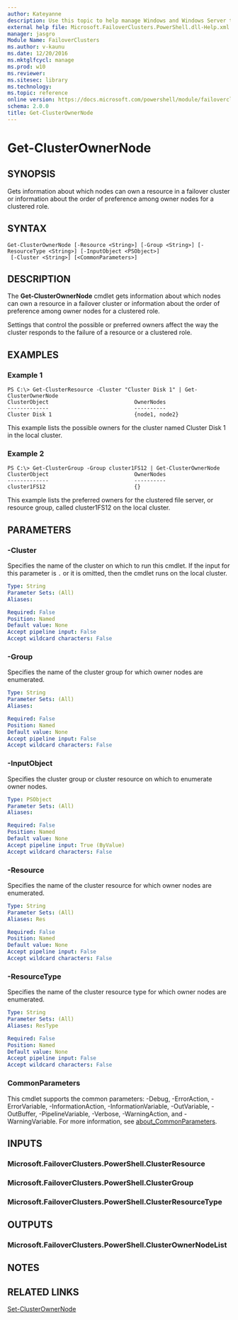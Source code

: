 ```yaml
---
author: Kateyanne
description: Use this topic to help manage Windows and Windows Server technologies with Windows PowerShell.
external help file: Microsoft.FailoverClusters.PowerShell.dll-Help.xml
manager: jasgro
Module Name: FailoverClusters
ms.author: v-kaunu
ms.date: 12/20/2016
ms.mktglfcycl: manage
ms.prod: w10
ms.reviewer: 
ms.sitesec: library
ms.technology: 
ms.topic: reference
online version: https://docs.microsoft.com/powershell/module/failoverclusters/get-clusterownernode?view=windowsserver2022-ps&wt.mc_id=ps-gethelp
schema: 2.0.0
title: Get-ClusterOwnerNode
---
```


# Get-ClusterOwnerNode

## SYNOPSIS
Gets information about which nodes can own a resource in a failover cluster or information about the order of preference among owner nodes for a clustered role.

## SYNTAX

```
Get-ClusterOwnerNode [-Resource <String>] [-Group <String>] [-ResourceType <String>] [-InputObject <PSObject>]
 [-Cluster <String>] [<CommonParameters>]
```

## DESCRIPTION
The **Get-ClusterOwnerNode** cmdlet gets information about which nodes can own a resource in a failover cluster or information about the order of preference among owner nodes for a clustered role.

Settings that control the possible or preferred owners affect the way the cluster responds to the failure of a resource or a clustered role.

## EXAMPLES

### Example 1
```
PS C:\> Get-ClusterResource -Cluster "Cluster Disk 1" | Get-ClusterOwnerNode
ClusterObject                           OwnerNodes 
-------------                           ---------- 
Cluster Disk 1                          {node1, node2}
```

This example lists the possible owners for the cluster named Cluster Disk 1 in the local cluster.

### Example 2
```
PS C:\> Get-ClusterGroup -Group cluster1FS12 | Get-ClusterOwnerNode
ClusterObject                           OwnerNodes 
-------------                           ---------- 
cluster1FS12                            {}
```

This example lists the preferred owners for the clustered file server, or resource group, called cluster1FS12 on the local cluster.

## PARAMETERS

### -Cluster
Specifies the name of the cluster on which to run this cmdlet.
If the input for this parameter is `.` or it is omitted, then the cmdlet runs on the local cluster.

```yaml
Type: String
Parameter Sets: (All)
Aliases: 

Required: False
Position: Named
Default value: None
Accept pipeline input: False
Accept wildcard characters: False
```

### -Group
Specifies the name of the cluster group for which owner nodes are enumerated.

```yaml
Type: String
Parameter Sets: (All)
Aliases: 

Required: False
Position: Named
Default value: None
Accept pipeline input: False
Accept wildcard characters: False
```

### -InputObject
Specifies the cluster group or cluster resource on which to enumerate owner nodes.

```yaml
Type: PSObject
Parameter Sets: (All)
Aliases: 

Required: False
Position: Named
Default value: None
Accept pipeline input: True (ByValue)
Accept wildcard characters: False
```

### -Resource
Specifies the name of the cluster resource for which owner nodes are enumerated.

```yaml
Type: String
Parameter Sets: (All)
Aliases: Res

Required: False
Position: Named
Default value: None
Accept pipeline input: False
Accept wildcard characters: False
```

### -ResourceType
Specifies the name of the cluster resource type for which owner nodes are enumerated.

```yaml
Type: String
Parameter Sets: (All)
Aliases: ResType

Required: False
Position: Named
Default value: None
Accept pipeline input: False
Accept wildcard characters: False
```

### CommonParameters
This cmdlet supports the common parameters: -Debug, -ErrorAction, -ErrorVariable, -InformationAction, -InformationVariable, -OutVariable, -OutBuffer, -PipelineVariable, -Verbose, -WarningAction, and -WarningVariable. For more information, see [about_CommonParameters](https://go.microsoft.com/fwlink/?LinkID=113216).

## INPUTS

### Microsoft.FailoverClusters.PowerShell.ClusterResource

### Microsoft.FailoverClusters.PowerShell.ClusterGroup

### Microsoft.FailoverClusters.PowerShell.ClusterResourceType

## OUTPUTS

### Microsoft.FailoverClusters.PowerShell.ClusterOwnerNodeList

## NOTES

## RELATED LINKS

[Set-ClusterOwnerNode](./Set-ClusterOwnerNode.md)

